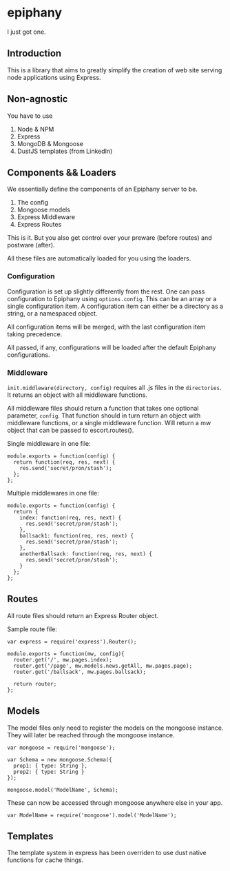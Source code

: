 # epiphany

I just got one.

## Introduction

This is a library that aims to greatly simplify the creation
of web site serving node applications using Express.



## Non-agnostic

You have to use

1. Node & NPM
2. Express
3. MongoDB & Mongoose
4. DustJS templates (from LinkedIn)

## Components && Loaders

We essentially define the components of an Epiphany server to be.

1. The config
2. Mongoose models
3. Express Middleware
4. Express Routes

This is it. But you also get control over your preware (before routes)
and postware (after).

All these files are automatically loaded for you using the loaders.

### Configuration

Configuration is set up slightly differently from the rest. One can
pass configuration to Epiphany using `options.config`. This can
be an array or a single configuration item. A configuration item
can either be a directory as a string, or a namespaced object.

All configuration items will be merged, with the last configuration
item taking precedence.

All passed, if any, configurations will be loaded after the default
Epiphany configurations.

### Middleware

`init.middleware(directory, config)` requires all .js files in the
`directories`. It returns an object with all middleware functions. 

All middleware files should return a function that takes one optional
parameter, `config`. That function should in turn return an object with
middleware functions, or a single middleware function.  Will return a mw object
that can be passed to escort.routes().

Single middleware in one file:

```
module.exports = function(config) {
  return function(req, res, next) {
    res.send('secret/pron/stash');
  };
};
```

Multiple middlewares in one file:

```
module.exports = function(config) {
  return {
    index: function(req, res, next) {
      res.send('secret/pron/stash');
    },
    ballsack1: function(req, res, next) {
      res.send('secret/pron/stash');
    },
    anotherBallsack: function(req, res, next) {
      res.send('secret/pron/stash');
    }
  };
};
```

## Routes

All route files should return an Express Router object.

Sample route file:

```
var express = require('express').Router();

module.exports = function(mw, config){
  router.get('/', mw.pages.index);
  router.get('/page', mw.models.news.getAll, mw.pages.page);
  router.get('/ballsack', mw.pages.ballsack);

  return router;
};
```

## Models

The model files only need to register the models on the mongoose instance.
They will later be reached through the mongoose instance.

```
var mongoose = require('mongoose');

var Schema = new mongoose.Schema({
  prop1: { type: String },
  prop2: { type: String }
});

mongoose.model('ModelName', Schema);
```

These can now be accessed through mongoose anywhere else in your app.

```
var ModelName = require('mongoose').model('ModelName');
```

## Templates

The template system in express has been overriden to use dust native functions for cache things.
